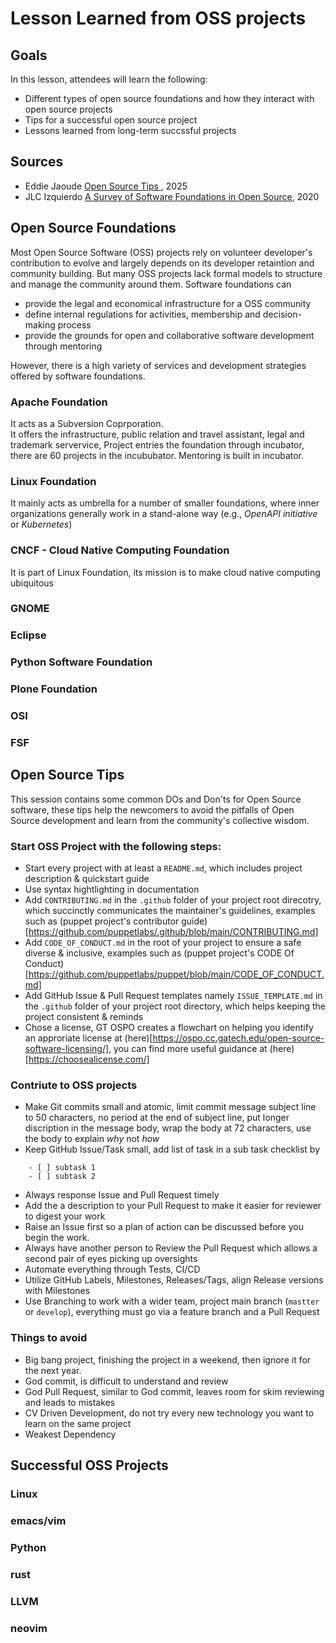 # Lesson Learned from OSS projects

## Goals

In this lesson, attendees will learn the following:
* Different types of open source foundations and how they interact with open source projects
* Tips for a successful open source project
* Lessons learned from long-term succssful projects

## Sources
* Eddie Jaoude [ Open Source Tips ](https://eddiejaoude.github.io/book-open-source-tips/), 2025
* JLC Izquierdo [ A Survey of Software Foundations in Open Source](https://arxiv.org/pdf/2005.10063), 2020

## Open Source Foundations
Most Open Source Software (OSS) projects rely on volunteer developer's contribution to evolve and largely depends on its developer retaintion and community building. But many OSS projects lack formal models to structure and manage the community around them. Software foundations can 
* provide the legal and economical infrastructure for a OSS community
* define internal regulations for activities, membership and decision-making process
* provide the grounds for open and collaborative software development through mentoring 

However, there is a high variety of services and development strategies offered by software foundations. 

### Apache Foundation
It acts as a Subversion Coprporation.  
It offers the infrastructure, public relation and travel assistant, legal and trademark servervice,  Project entries the foundation through incubator, there are 60 projects in the incububator. Mentoring is built in incubator. 

### Linux Foundation
It mainly acts as umbrella for a number of smaller foundations, where inner organizations generally work in a stand-alone way (e.g., *OpenAPI initiative* or *Kubernetes*)

### CNCF - Cloud Native Computing Foundation
It is part of Linux Foundation, its mission is to make cloud native computing ubiquitous

### GNOME

### Eclipse

### Python Software Foundation

### Plone Foundation

### OSI

### FSF



## Open Source Tips
This session contains some common DOs and Don'ts for Open Source software, these tips help the newcomers to avoid the pitfalls of Open Source development and learn from the community's collective wisdom. 

### Start OSS Project with the following steps: 

* Start every project with at least a `README.md`, which includes project description & quickstart guide
* Use syntax hightlighting in documentation
* Add `CONTRIBUTING.md` in the `.github` folder of your project root direcotry, which succinctly communicates the maintainer's guidelines, examples such as (puppet project's contributor guide)[https://github.com/puppetlabs/.github/blob/main/CONTRIBUTING.md]
* Add `CODE_OF_CONDUCT.md` in the root of your project to ensure a safe diverse & inclusive, examples such as (puppet project's CODE Of Conduct)[https://github.com/puppetlabs/puppet/blob/main/CODE_OF_CONDUCT.md]
* Add GitHub Issue & Pull Request templates namely `ISSUE_TEMPLATE.md` in the `.github` folder of your project root directory, which helps keeping the project consistent & reminds 
* Chose a license, GT OSPO creates a flowchart on helping you identify an approriate license at (here)[https://ospo.cc.gatech.edu/open-source-software-licensing/], you can find more useful guidance at (here)[https://choosealicense.com/]

### Contriute to OSS projects
* Make Git commits small and atomic, limit commit message subject line to $50$ characters, no period at the end of subject line, put longer discription in the message body, wrap the body at $72$ characters, use the body to explain *why* not *how*
* Keep GitHub Issue/Task small, add list of task in a sub task checklist by 
```
    - [ ] subtask 1
    - [ ] subtask 2
```
* Always response Issue and Pull Request timely
* Add the a description to your Pull Request to make it easier for reviewer to digest your work
* Raise an Issue first so a plan of action can be discussed before you begin the work.
* Always have another person to Review the Pull Request which allows a second pair of eyes picking up oversights
* Automate everything through Tests, CI/CD
* Utilize GitHub Labels, Milestones, Releases/Tags, align Release versions with Milestones
* Use Branching to work with a wider team, project main branch (`mastter` or `develop`), everything must go via a feature branch and a Pull Request

### Things to avoid
* Big bang project, finishing the project in a weekend, then ignore it for the next year. 
* God commit, is difficult to understand and review
* God Pull Request, similar to God commit, leaves room for skim reviewing and leads to mistakes
* CV Driven Development, do not try every new technology you want to learn on the same project
* Weakest Dependency



## Successful OSS Projects

### Linux

### emacs/vim

### Python

### rust

### LLVM

### neovim

